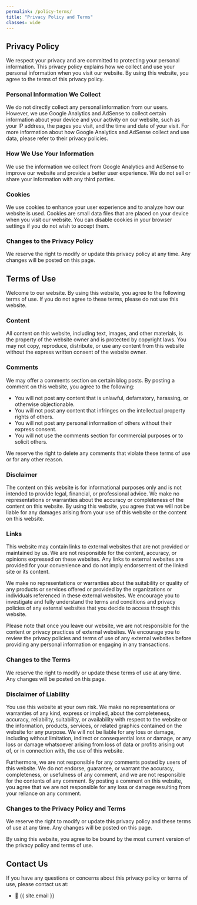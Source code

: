 ```yaml
---
permalink: /policy-terms/
title: "Privacy Policy and Terms"
classes: wide
---
```


## Privacy Policy

We respect your privacy and are committed to protecting your personal information. This privacy policy explains how we collect and use your personal information when you visit our website. By using this website, you agree to the terms of this privacy policy.

### Personal Information We Collect

We do not directly collect any personal information from our users. However, we use Google Analytics and AdSense to collect certain information about your device and your activity on our website, such as your IP address, the pages you visit, and the time and date of your visit. For more information about how Google Analytics and AdSense collect and use data, please refer to their privacy policies.

### How We Use Your Information

We use the information we collect from Google Analytics and AdSense to improve our website and provide a better user experience. We do not sell or share your information with any third parties.

### Cookies

We use cookies to enhance your user experience and to analyze how our website is used. Cookies are small data files that are placed on your device when you visit our website. You can disable cookies in your browser settings if you do not wish to accept them.

### Changes to the Privacy Policy

We reserve the right to modify or update this privacy policy at any time. Any changes will be posted on this page.

## Terms of Use

Welcome to our website. By using this website, you agree to the following terms of use. If you do not agree to these terms, please do not use this website.

### Content

All content on this website, including text, images, and other materials, is the property of the website owner and is protected by copyright laws. You may not copy, reproduce, distribute, or use any content from this website without the express written consent of the website owner.

### Comments

We may offer a comments section on certain blog posts. By posting a comment on this website, you agree to the following:

- You will not post any content that is unlawful, defamatory, harassing, or otherwise objectionable.
- You will not post any content that infringes on the intellectual property rights of others.
- You will not post any personal information of others without their express consent.
- You will not use the comments section for commercial purposes or to solicit others.

We reserve the right to delete any comments that violate these terms of use or for any other reason.

### Disclaimer

The content on this website is for informational purposes only and is not intended to provide legal, financial, or professional advice. We make no representations or warranties about the accuracy or completeness of the content on this website. By using this website, you agree that we will not be liable for any damages arising from your use of this website or the content on this website.

### Links

This website may contain links to external websites that are not provided or maintained by us. We are not responsible for the content, accuracy, or opinions expressed on these websites. Any links to external websites are provided for your convenience and do not imply endorsement of the linked site or its content.

We make no representations or warranties about the suitability or quality of any products or services offered or provided by the organizations or individuals referenced in these external websites. We encourage you to investigate and fully understand the terms and conditions and privacy policies of any external websites that you decide to access through this website.

Please note that once you leave our website, we are not responsible for the content or privacy practices of external websites. We encourage you to review the privacy policies and terms of use of any external websites before providing any personal information or engaging in any transactions.

### Changes to the Terms

We reserve the right to modify or update these terms of use at any time. Any changes will be posted on this page.

### Disclaimer of Liability

You use this website at your own risk. We make no representations or warranties of any kind, express or implied, about the completeness, accuracy, reliability, suitability, or availability with respect to the website or the information, products, services, or related graphics contained on the website for any purpose. We will not be liable for any loss or damage, including without limitation, indirect or consequential loss or damage, or any loss or damage whatsoever arising from loss of data or profits arising out of, or in connection with, the use of this website.

Furthermore, we are not responsible for any comments posted by users of this website. We do not endorse, guarantee, or warrant the accuracy, completeness, or usefulness of any comment, and we are not responsible for the contents of any comment. By posting a comment on this website, you agree that we are not responsible for any loss or damage resulting from your reliance on any comment.

### Changes to the Privacy Policy and Terms

We reserve the right to modify or update this privacy policy and these terms of use at any time. Any changes will be posted on this page.

By using this website, you agree to be bound by the most current version of the privacy policy and terms of use.

## Contact Us

If you have any questions or concerns about this privacy policy or terms of use, please contact us at:

- :email: {{ site.email }}
